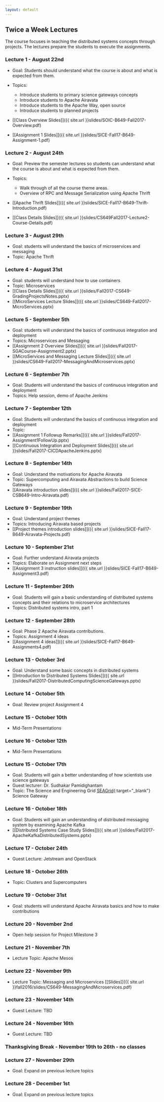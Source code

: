 ```yaml
---
layout: default
---
```


## Twice a Week Lectures

The course focuses in teaching the distributed systems concepts through projects. The lectures prepare the students to execute the assignments.

###  Lecture 1 - August 22nd
* Goal: Students should understand what the course is about and what is expected from them.
* Topics: 
    * Introduce students to primary science gateways concepts
    * Introduce students to Apache Airavata
    * Introduce students to the Apache Way, open source
    * Introduce students to planned projects

* [[Class Overview Slides]]({{ site.url }}slides/SOIC-B649-Fall2017-Overview.pdf)
* [[Assignment 1 Slides]]({{ site.url }}slides/SICE-Fall17-B649-Assignment-1.pdf)

###  Lecture 2 - August 24th
* Goal: Preview the semester lectures so students can understand what the course is about and what is expected from them.
* Topics: 
    * Walk through of all the course theme areas.
    * Overview of RPC and Message Serialization using Apache Thrift

* [[Apache Thrift Slides]]({{ site.url }}slides/SICE-Fall17-B649-Thrift-Introduction.pdf)
* [[Class Details Slides]]({{ site.url }}slides/CS649Fall2017-Lecture2-Course-Details.pdf)

###  Lecture 3 - August 29th
* Goal: students will understand the basics of microservices and messaging
* Topic: Apache Thrift

###  Lecture 4 - August 31st
* Goal: students will understand how to use containers
* Topic: Microservices
* [[Class Details Slides]]({{ site.url }}slides/Fall2017-CS649-GradingProjectsNotes.pptx)
* [[MicroServices Lecture Slides]]({{ site.url }}slides/CS649-Fall2017-MicroServices.pptx)
        
###  Lecture 5 - September 5th
* Goal: students will understand the basics of continuous integration and deployment
* Topics: Microservices and Messaging
* [[Assignment 2 Overview Slides]]({{ site.url }}slides/Fall2017-SGACourse-Assignment2.pptx)
* [[MicroServices and Messaging Lecture Slides]]({{ site.url }}slides/CS649-Fall2017-MessagingAndMicroservices.pptx)
        
###  Lecture 6 - September  7th 
* Goal: Students will understand the basics of continuous integration and deployment
* Topics: Help session, demo of Apache Jenkins

###  Lecture 7 - September  12th
* Goal: Students will understand the basics of continuous integration and deployment
* Topic:
* [[Assignment 1 Followup Remarks]]({{ site.url }}slides/Fall2017-Assignment1FollowUp.pptx)
* [[Continuous Integration and Deployment Slides]]({{ site.url }}slides/Fall2017-CICDApacheJenkins.pptx)

###  Lecture 8 - September  14th
* Goal: Understand the motivations for Apache Airavata
* Topic: Supercomputing and Airavata Abstractions to build Science Gateways
* [[Airavata introduction slides]]({{ site.url }}slides/Fall2017-SICE-CSB649-Intro-Airavata.pdf)
        
###  Lecture 9 - September  19th
* Goal: Understand project themes
* Topics: Introducing Airavata based projects
* [[Project themes introduction slides]]({{ site.url }}slides/SICE-Fall17-B649-Airavata-Projects.pdf)
        
###  Lecture 10 - September  21st
* Goal: Further understand Airavata projects
* Topics: Elaborate on Assignment next steps
* [[Assignment 3 instruction slides]]({{ site.url }}slides/SICE-Fall17-B649-Assignment3.pdf)

###  Lecture 11 - September  26th
* Goal: Students will gain a basic understanding of distributed systems concepts and their relations to microservice architectures
* Topics: Distributed systems intro, part 1
        
###  Lecture 12 - September  28th
* Goal: Phase 2 Apache Airavata contributions. 
* Topics: Assignment 4 ideas
* [[Assignment 4 ideas]]({{ site.url }}slides/SICE-Fall17-B649-Assignments4.pdf)      

###  Lecture 13 - October 3rd
* Goal: Understand some basic concepts in distributed systems
* [[Introduction to Distributed Systems Slides]]({{ site.url }}slides/Fall2017-DistributedComputingScienceGateways.pptx)

###  Lecture 14 - October 5th
* Goal: Review project Assignment 4

###  Lecture 15 - October 10th
* Mid-Term Presentations

###  Lecture 16 - October 12th
* Mid-Term Presentations

###  Lecture 15 - October 17th
* Goal: Students will gain a better understanding of how scientists use science gateways
* Guest lecturer:  Dr. Sudhakar Pamidighantam 
* Topic: The Science and Engineering Grid [SEAGrid](https://seagrid.org/){:target="_blank"} Science Gateway


###  Lecture 16 - October 18th
* Goal: Students will gain an understanding of distributed messaging system by examining Apache Kafka
* [[Distributed Systems Case Study Slides]]({{ site.url }}slides/Fall2017-ApacheKafkaDistributedSystems.pptx)

###  Lecture 17 - October 24th
* Guest Lecture: Jetstream and OpenStack

###  Lecture 18 - October 26th
* Topic: Clusters and Supercomputers

###  Lecture 19 - October 31st 
* Goal: students will understand Apache Airavata basics and how to make contributions

###  Lecture 20 - November 2nd
* Open help session for Project Milestone 3

###  Lecture 21 - November 7th
* Lecture Topic: Apache Mesos

###  Lecture 22 - November 9th
* Lecture Topic: Messaging and Microservices [[Slides]]({{ site.url }}fall2016/slides/CS649-MessagingAndMicroservices.pdf)

###  Lecture 23 - November 14th
* Guest Lecture: TBD

###  Lecture 24 - November 16th
* Guest Lecture: TBD

### Thanksgiving Break - November 19th to 26th - no classes

###  Lecture 27 - November 29th
* Goal: Expand on previous lecture topics

###  Lecture 28 - December 1st
* Goal: Expand on previous lecture topics

